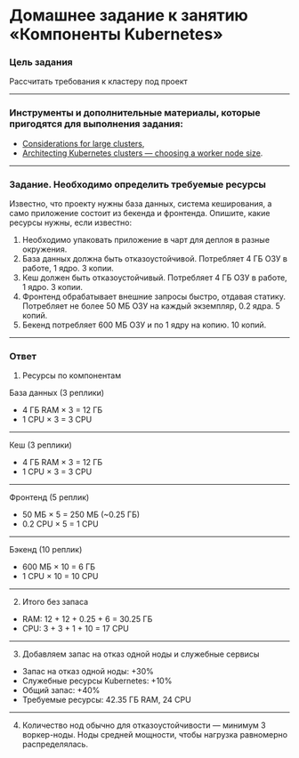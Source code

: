 # Домашнее задание к занятию «Компоненты Kubernetes»

### Цель задания

Рассчитать требования к кластеру под проект

------

### Инструменты и дополнительные материалы, которые пригодятся для выполнения задания:

- [Considerations for large clusters](https://kubernetes.io/docs/setup/best-practices/cluster-large/),
- [Architecting Kubernetes clusters — choosing a worker node size](https://learnk8s.io/kubernetes-node-size).

------

### Задание. Необходимо определить требуемые ресурсы
Известно, что проекту нужны база данных, система кеширования, а само приложение состоит из бекенда и фронтенда. Опишите, какие ресурсы нужны, если известно:

1. Необходимо упаковать приложение в чарт для деплоя в разные окружения. 
2. База данных должна быть отказоустойчивой. Потребляет 4 ГБ ОЗУ в работе, 1 ядро. 3 копии. 
3. Кеш должен быть отказоустойчивый. Потребляет 4 ГБ ОЗУ в работе, 1 ядро. 3 копии. 
4. Фронтенд обрабатывает внешние запросы быстро, отдавая статику. Потребляет не более 50 МБ ОЗУ на каждый экземпляр, 0.2 ядра. 5 копий. 
5. Бекенд потребляет 600 МБ ОЗУ и по 1 ядру на копию. 10 копий.

----

### Ответ

1. Ресурсы по компонентам

База данных (3 реплики)
- 4 ГБ RAM × 3 = 12 ГБ
- 1 CPU × 3 = 3 CPU
 
---
 
Кеш (3 реплики)
- 4 ГБ RAM × 3 = 12 ГБ
- 1 CPU × 3 = 3 CPU

---

Фронтенд (5 реплик)
- 50 МБ × 5 = 250 МБ (~0.25 ГБ)
- 0.2 CPU × 5 = 1 CPU
  
---

Бэкенд (10 реплик)
- 600 МБ × 10 = 6 ГБ
- 1 CPU × 10 = 10 CPU

---

2. Итого без запаса
- RAM: 12 + 12 + 0.25 + 6 = 30.25 ГБ
- CPU: 3 + 3 + 1 + 10 = 17 CPU

---

3. Добавляем запас на отказ одной ноды и служебные сервисы
- Запас на отказ одной ноды: +30%
- Служебные ресурсы Kubernetes: +10%
- Общий запас: +40%
- Требуемые ресурсы: 42.35 ГБ RAM, 24 CPU

---

4. Количество нод обычно для отказоустойчивости — минимум 3 воркер-ноды. Ноды средней мощности, чтобы нагрузка равномерно распределялась.
